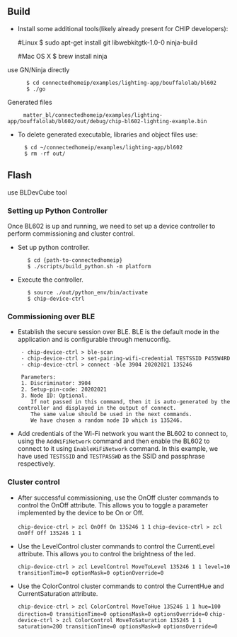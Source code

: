 
## Build

-   Install some additional tools(likely already present for CHIP developers):

    #Linux \$ sudo apt-get install git libwebkitgtk-1.0-0 ninja-build

    #Mac OS X \$ brew install ninja

use GN/Ninja directly

          $ cd connectedhomeip/examples/lighting-app/bouffalolab/bl602
          $ ./go

Generated files

         matter_bl/connectedhomeip/examples/lighting-app/bouffalolab/bl602/out/debug/chip-bl602-lighting-example.bin

-   To delete generated executable, libraries and object files use:

          $ cd ~/connectedhomeip/examples/lighting-app/bl602
          $ rm -rf out/

## Flash

use BLDevCube tool  

### Setting up Python Controller

Once BL602 is up and running, we need to set up a device controller to perform
commissioning and cluster control.

-   Set up python controller.

           $ cd {path-to-connectedhomeip}
           $ ./scripts/build_python.sh -m platform

-   Execute the controller.

           $ source ./out/python_env/bin/activate
           $ chip-device-ctrl

### Commissioning over BLE

-   Establish the secure session over BLE. BLE is the default mode in the
    application and is configurable through menuconfig.

         - chip-device-ctrl > ble-scan
         - chip-device-ctrl > set-pairing-wifi-credential TESTSSID P455W4RD
         - chip-device-ctrl > connect -ble 3904 20202021 135246

         Parameters:
         1. Discriminator: 3904 
         2. Setup-pin-code: 20202021 
         3. Node ID: Optional.
            If not passed in this command, then it is auto-generated by the controller and displayed in the output of connect.
            The same value should be used in the next commands.
            We have chosen a random node ID which is 135246.

-   Add credentials of the Wi-Fi network you want the BL602 to connect to, using
    the `AddWiFiNetwork` command and then enable the BL602 to connect to it
    using `EnableWiFiNetwork` command. In this example, we have used `TESTSSID`
    and `TESTPASSWD` as the SSID and passphrase respectively.

### Cluster control

-   After successful commissioning, use the OnOff cluster commands to control
    the OnOff attribute. This allows you to toggle a parameter implemented by
    the device to be On or Off.

    `chip-device-ctrl > zcl OnOff On 135246 1 1`
    `chip-device-ctrl > zcl OnOff Off 135246 1 1`

-   Use the LevelControl cluster commands to control the CurrentLevel attribute.
    This allows you to control the brightness of the led.

    `chip-device-ctrl > zcl LevelControl MoveToLevel 135246 1 1 level=10 transitionTime=0 optionMask=0 optionOverride=0`

-   Use the ColorControl cluster commands to control the
    CurrentHue and CurrentSaturation attribute. 

    `chip-device-ctrl > zcl ColorControl MoveToHue 135246 1 1 hue=100 direction=0 transitionTime=0 optionsMask=0 optionsOverride=0`
    `chip-device-ctrl > zcl ColorControl MoveToSaturation 135245 1 1 saturation=200 transitionTime=0 optionsMask=0 optionsOverride=0`
